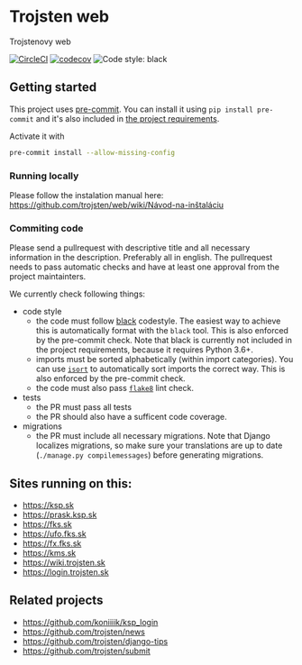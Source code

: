 Trojsten web
===

Trojstenovy web

[![CircleCI](https://circleci.com/gh/trojsten/web.svg?style=svg)](https://circleci.com/gh/trojsten/web)
[![codecov](https://codecov.io/gh/trojsten/web/branch/master/graph/badge.svg?token=t4kSkwFccG)](https://codecov.io/gh/trojsten/web)
![Code style: black](https://img.shields.io/badge/code%20style-black-000000.svg)

## Getting started

This project uses [pre-commit](https://pre-commit.com/). 
You can install it using `pip install pre-commit` and it's also included in [the project requirements](https://github.com/trojsten/web/blob/master/requirements.txt).

Activate it with 
```bash
pre-commit install --allow-missing-config
```

### Running locally

Please follow the instalation manual here: https://github.com/trojsten/web/wiki/Návod-na-inštaláciu

### Commiting code

Please send a pullrequest with descriptive title and all necessary information in the description. Preferably all in english.
The pullrequest needs to pass automatic checks and have at least one approval from the project maintainters.

We currently check following things:
- code style
  - the code must follow [black](https://github.com/python/black) codestyle. The easiest way to achieve this is automatically format with the `black` tool. This is also enforced by the pre-commit check. Note that black is currently not included in the project requirements, because it requires Python 3.6+.
  - imports must be sorted alphabetically (within import categories). You can use [`isort`](https://github.com/timothycrosley/isort) to automatically sort imports the correct way. This is also enforced by the pre-commit check.
  - the code must also pass [`flake8`](http://flake8.pycqa.org/en/latest/) lint check.
- tests
  - the PR must pass all tests
  - the PR should also have a sufficent code coverage.
- migrations
  - the PR must include all necessary migrations. Note that Django localizes migrations, so make sure your translations are up to date (`./manage.py compilemessages`) before generating migrations.

## Sites running on this:
- https://ksp.sk
- https://prask.ksp.sk
- https://fks.sk
- https://ufo.fks.sk
- https://fx.fks.sk
- https://kms.sk
- https://wiki.trojsten.sk
- https://login.trojsten.sk

## Related projects
- https://github.com/koniiiik/ksp_login
- https://github.com/trojsten/news
- https://github.com/trojsten/django-tips
- https://github.com/trojsten/submit
